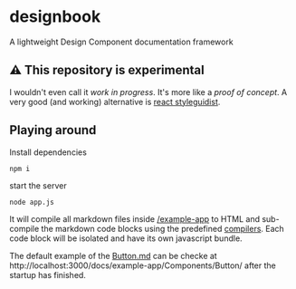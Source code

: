 # designbook
A lightweight Design Component documentation framework

## ⚠ This repository is experimental
I wouldn't even call it _work in progress_. It's more like a _proof of concept_. A very good (and working) alternative is
[react styleguidist](https://github.com/styleguidist/react-styleguidist).

## Playing around
Install dependencies
```
npm i
```
start the server
```
node app.js
```

It will compile all markdown files inside [/example-app](/example-app) to HTML and sub-compile the markdown code blocks using the
predefined [compilers](src/server/Compiler). Each code block will be isolated and have its own javascript bundle.

The default example of the [Button.md](example-app/Components/Button.md) can be checke at
http://localhost:3000/docs/example-app/Components/Button/ after the startup has finished.